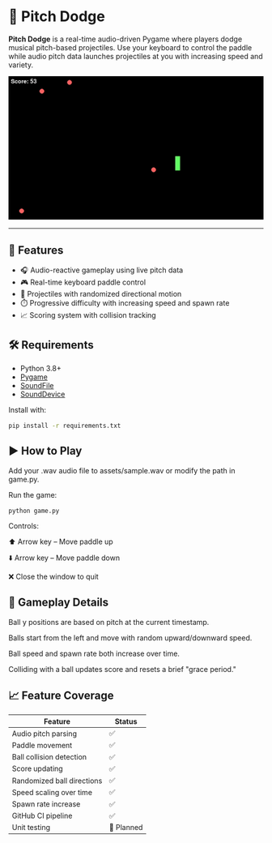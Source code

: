 # 🎵 Pitch Dodge

**Pitch Dodge** is a real-time audio-driven Pygame where players dodge musical pitch-based projectiles. Use your keyboard to control the paddle while audio pitch data launches projectiles at you with increasing speed and variety.

![Gameplay Demo](docs/demo.gif)

---

## 🚀 Features

- 🎧 Audio-reactive gameplay using live pitch data
- 🎮 Real-time keyboard paddle control
- 🔴 Projectiles with randomized directional motion
- ⏱️ Progressive difficulty with increasing speed and spawn rate
- 📈 Scoring system with collision tracking


## 🛠️ Requirements

- Python 3.8+
- [Pygame](https://www.pygame.org/)
- [SoundFile](https://pysoundfile.readthedocs.io/)
- [SoundDevice](https://python-sounddevice.readthedocs.io/)

Install with:

```bash
pip install -r requirements.txt
```

## ▶️ How to Play
Add your .wav audio file to assets/sample.wav or modify the path in game.py.

Run the game:
``` 
python game.py
```

Controls:

⬆️ Arrow key – Move paddle up

⬇️ Arrow key – Move paddle down

❌ Close the window to quit

## 🧠 Gameplay Details
Ball y positions are based on pitch at the current timestamp.

Balls start from the left and move with random upward/downward speed.

Ball speed and spawn rate both increase over time.

Colliding with a ball updates score and resets a brief "grace period."

## 📈 Feature Coverage

| Feature                     | Status     |
|----------------------------|------------|
| Audio pitch parsing        | ✅         |
| Paddle movement            | ✅         |
| Ball collision detection   | ✅         |
| Score updating             | ✅         |
| Randomized ball directions | ✅         |
| Speed scaling over time    | ✅         |
| Spawn rate increase        | ✅         |
| GitHub CI pipeline         | ✅         |
| Unit testing               | 🔄 Planned |
